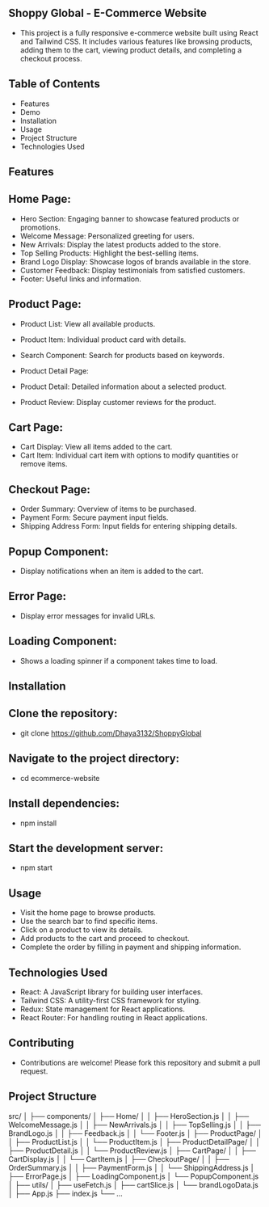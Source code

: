 ## Shoppy Global - E-Commerce Website

- This project is a fully responsive e-commerce website built using React and Tailwind CSS. It includes various features like browsing products, adding them to the cart, viewing product details, and completing a checkout process.

## Table of Contents

- Features
- Demo
- Installation
- Usage
- Project Structure
- Technologies Used

## Features

## Home Page:

- Hero Section: Engaging banner to showcase featured products or promotions.
- Welcome Message: Personalized greeting for users.
- New Arrivals: Display the latest products added to the store.
- Top Selling Products: Highlight the best-selling items.
- Brand Logo Display: Showcase logos of brands available in the store.
- Customer Feedback: Display testimonials from satisfied customers.
- Footer: Useful links and information.

## Product Page:

- Product List: View all available products.
- Product Item: Individual product card with details.
- Search Component: Search for products based on keywords.
- Product Detail Page:

- Product Detail: Detailed information about a selected product.
- Product Review: Display customer reviews for the product.

## Cart Page:

- Cart Display: View all items added to the cart.
- Cart Item: Individual cart item with options to modify quantities or remove items.

## Checkout Page:

- Order Summary: Overview of items to be purchased.
- Payment Form: Secure payment input fields.
- Shipping Address Form: Input fields for entering shipping details.

## Popup Component:

- Display notifications when an item is added to the cart.

## Error Page:

- Display error messages for invalid URLs.

## Loading Component:

- Shows a loading spinner if a component takes time to load.

## Installation

## Clone the repository:
 
- git clone https://github.com/Dhaya3132/ShoppyGlobal

## Navigate to the project directory:

- cd ecommerce-website

## Install dependencies:

- npm install

## Start the development server:

- npm start

## Usage

- Visit the home page to browse products.
- Use the search bar to find specific items.
- Click on a product to view its details.
- Add products to the cart and proceed to checkout.
- Complete the order by filling in payment and shipping information.

## Technologies Used

- React: A JavaScript library for building user interfaces.
- Tailwind CSS: A utility-first CSS framework for styling.
- Redux: State management for React applications.
- React Router: For handling routing in React applications.

## Contributing

- Contributions are welcome! Please fork this repository and submit a pull request.

## Project Structure

src/
│
├── components/
│   ├── Home/
│   │   ├── HeroSection.js
│   │   ├── WelcomeMessage.js
│   │   ├── NewArrivals.js
│   │   ├── TopSelling.js
│   │   ├── BrandLogo.js
│   │   ├── Feedback.js
│   │   └── Footer.js
│   ├── ProductPage/
│   │   ├── ProductList.js
│   │   └── ProductItem.js
│   ├── ProductDetailPage/
│   │   ├── ProductDetail.js
│   │   └── ProductReview.js
│   ├── CartPage/
│   │   ├── CartDisplay.js
│   │   └── CartItem.js
│   ├── CheckoutPage/
│   │   ├── OrderSummary.js
│   │   ├── PaymentForm.js
│   │   └── ShippingAddress.js
│   ├── ErrorPage.js
│   ├── LoadingComponent.js
│   └── PopupComponent.js
│
├── utils/
│   ├── useFetch.js
│   ├── cartSlice.js
│   └── brandLogoData.js
│
├── App.js
├── index.js
└── ...